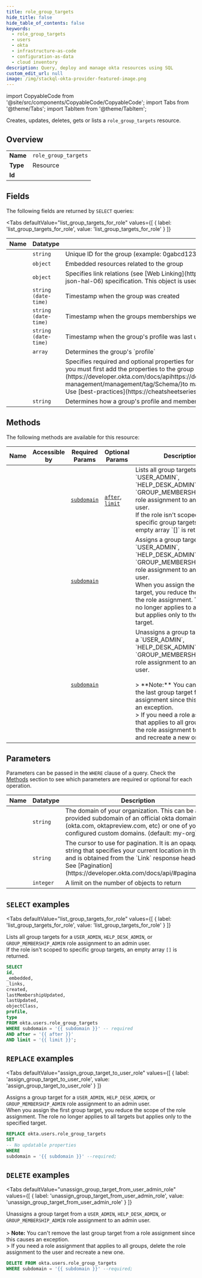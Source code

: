 ```yaml
--- 
title: role_group_targets
hide_title: false
hide_table_of_contents: false
keywords:
  - role_group_targets
  - users
  - okta
  - infrastructure-as-code
  - configuration-as-data
  - cloud inventory
description: Query, deploy and manage okta resources using SQL
custom_edit_url: null
image: /img/stackql-okta-provider-featured-image.png
---
```


import CopyableCode from '@site/src/components/CopyableCode/CopyableCode';
import Tabs from '@theme/Tabs';
import TabItem from '@theme/TabItem';

Creates, updates, deletes, gets or lists a <code>role_group_targets</code> resource.

## Overview
<table><tbody>
<tr><td><b>Name</b></td><td><code>role_group_targets</code></td></tr>
<tr><td><b>Type</b></td><td>Resource</td></tr>
<tr><td><b>Id</b></td><td><CopyableCode code="okta.users.role_group_targets" /></td></tr>
</tbody></table>

## Fields

The following fields are returned by `SELECT` queries:

<Tabs
    defaultValue="list_group_targets_for_role"
    values={[
        { label: 'list_group_targets_for_role', value: 'list_group_targets_for_role' }
    ]}
>
<TabItem value="list_group_targets_for_role">

<table>
<thead>
    <tr>
    <th>Name</th>
    <th>Datatype</th>
    <th>Description</th>
    </tr>
</thead>
<tbody>
<tr>
    <td><CopyableCode code="id" /></td>
    <td><code>string</code></td>
    <td>Unique ID for the group (example: 0gabcd1234)</td>
</tr>
<tr>
    <td><CopyableCode code="_embedded" /></td>
    <td><code>object</code></td>
    <td>Embedded resources related to the group</td>
</tr>
<tr>
    <td><CopyableCode code="_links" /></td>
    <td><code>object</code></td>
    <td>Specifies link relations (see [Web Linking](https://www.rfc-editor.org/rfc/rfc8288)) available using the [JSON Hypertext Application Language](https://datatracker.ietf.org/doc/html/draft-kelly-json-hal-06) specification. This object is used for dynamic discovery of related resources and lifecycle operations.</td>
</tr>
<tr>
    <td><CopyableCode code="created" /></td>
    <td><code>string (date-time)</code></td>
    <td>Timestamp when the group was created</td>
</tr>
<tr>
    <td><CopyableCode code="lastMembershipUpdated" /></td>
    <td><code>string (date-time)</code></td>
    <td>Timestamp when the groups memberships were last updated</td>
</tr>
<tr>
    <td><CopyableCode code="lastUpdated" /></td>
    <td><code>string (date-time)</code></td>
    <td>Timestamp when the group's profile was last updated</td>
</tr>
<tr>
    <td><CopyableCode code="objectClass" /></td>
    <td><code>array</code></td>
    <td>Determines the group's `profile`</td>
</tr>
<tr>
    <td><CopyableCode code="profile" /></td>
    <td><code></code></td>
    <td>Specifies required and optional properties for a group. The `objectClass` of a group determines which additional properties are available.  You can extend group profiles with custom properties, but you must first add the properties to the group profile schema before you can reference them. Use the Profile Editor in the Admin Console or the [Schemas API](https://developer.okta.com/docs/apihttps://developer.okta.com/docs/apihttps://developer.okta.com/docs/apihttps://developer.okta.com/docs/apihttps://developer.okta.com/docs/api/openapi/okta-management/management/tag/Schema/)to manage schema extensions.  Custom properties can contain HTML tags. It is the client's responsibility to escape or encode this data before displaying it. Use [best-practices](https://cheatsheetseries.owasp.org/cheatsheets/Cross_Site_Scripting_Prevention_Cheat_Sheet.html) to prevent cross-site scripting.</td>
</tr>
<tr>
    <td><CopyableCode code="type" /></td>
    <td><code>string</code></td>
    <td>Determines how a group's profile and memberships are managed</td>
</tr>
</tbody>
</table>
</TabItem>
</Tabs>

## Methods

The following methods are available for this resource:

<table>
<thead>
    <tr>
    <th>Name</th>
    <th>Accessible by</th>
    <th>Required Params</th>
    <th>Optional Params</th>
    <th>Description</th>
    </tr>
</thead>
<tbody>
<tr>
    <td><a href="#list_group_targets_for_role"><CopyableCode code="list_group_targets_for_role" /></a></td>
    <td><CopyableCode code="select" /></td>
    <td><a href="#parameter-subdomain"><code>subdomain</code></a></td>
    <td><a href="#parameter-after"><code>after</code></a>, <a href="#parameter-limit"><code>limit</code></a></td>
    <td>Lists all group targets for a `USER_ADMIN`, `HELP_DESK_ADMIN`, or `GROUP_MEMBERSHIP_ADMIN` role assignment to an admin user.<br />If the role isn't scoped to specific group targets, an empty array `[]` is returned.<br /></td>
</tr>
<tr>
    <td><a href="#assign_group_target_to_user_role"><CopyableCode code="assign_group_target_to_user_role" /></a></td>
    <td><CopyableCode code="replace" /></td>
    <td><a href="#parameter-subdomain"><code>subdomain</code></a></td>
    <td></td>
    <td>Assigns a group target for a `USER_ADMIN`, `HELP_DESK_ADMIN`, or `GROUP_MEMBERSHIP_ADMIN` role assignment to an admin user.<br />When you assign the first group target, you reduce the scope of the role assignment. The role no longer applies to all targets but applies only to the specified target.<br /></td>
</tr>
<tr>
    <td><a href="#unassign_group_target_from_user_admin_role"><CopyableCode code="unassign_group_target_from_user_admin_role" /></a></td>
    <td><CopyableCode code="delete" /></td>
    <td><a href="#parameter-subdomain"><code>subdomain</code></a></td>
    <td></td>
    <td>Unassigns a group target from a `USER_ADMIN`, `HELP_DESK_ADMIN`, or `GROUP_MEMBERSHIP_ADMIN` role assignment to an admin user.<br /><br />&gt; **Note:** You can't remove the last group target from a role assignment since this causes an exception.<br />&gt; If you need a role assignment that applies to all groups, delete the role assignment to the user and recreate a new one.<br /></td>
</tr>
</tbody>
</table>

## Parameters

Parameters can be passed in the `WHERE` clause of a query. Check the [Methods](#methods) section to see which parameters are required or optional for each operation.

<table>
<thead>
    <tr>
    <th>Name</th>
    <th>Datatype</th>
    <th>Description</th>
    </tr>
</thead>
<tbody>
<tr id="parameter-subdomain">
    <td><CopyableCode code="subdomain" /></td>
    <td><code>string</code></td>
    <td>The domain of your organization. This can be a provided subdomain of an official okta domain (okta.com, oktapreview.com, etc) or one of your configured custom domains. (default: my-org)</td>
</tr>
<tr id="parameter-after">
    <td><CopyableCode code="after" /></td>
    <td><code>string</code></td>
    <td>The cursor to use for pagination. It is an opaque string that specifies your current location in the list and is obtained from the `Link` response header. See [Pagination](https://developer.okta.com/docs/api/#pagination).</td>
</tr>
<tr id="parameter-limit">
    <td><CopyableCode code="limit" /></td>
    <td><code>integer</code></td>
    <td>A limit on the number of objects to return</td>
</tr>
</tbody>
</table>

## `SELECT` examples

<Tabs
    defaultValue="list_group_targets_for_role"
    values={[
        { label: 'list_group_targets_for_role', value: 'list_group_targets_for_role' }
    ]}
>
<TabItem value="list_group_targets_for_role">

Lists all group targets for a `USER_ADMIN`, `HELP_DESK_ADMIN`, or `GROUP_MEMBERSHIP_ADMIN` role assignment to an admin user.<br />If the role isn't scoped to specific group targets, an empty array `[]` is returned.<br />

```sql
SELECT
id,
_embedded,
_links,
created,
lastMembershipUpdated,
lastUpdated,
objectClass,
profile,
type
FROM okta.users.role_group_targets
WHERE subdomain = '{{ subdomain }}' -- required
AND after = '{{ after }}'
AND limit = '{{ limit }}';
```
</TabItem>
</Tabs>


## `REPLACE` examples

<Tabs
    defaultValue="assign_group_target_to_user_role"
    values={[
        { label: 'assign_group_target_to_user_role', value: 'assign_group_target_to_user_role' }
    ]}
>
<TabItem value="assign_group_target_to_user_role">

Assigns a group target for a `USER_ADMIN`, `HELP_DESK_ADMIN`, or `GROUP_MEMBERSHIP_ADMIN` role assignment to an admin user.<br />When you assign the first group target, you reduce the scope of the role assignment. The role no longer applies to all targets but applies only to the specified target.<br />

```sql
REPLACE okta.users.role_group_targets
SET 
-- No updatable properties
WHERE 
subdomain = '{{ subdomain }}' --required;
```
</TabItem>
</Tabs>


## `DELETE` examples

<Tabs
    defaultValue="unassign_group_target_from_user_admin_role"
    values={[
        { label: 'unassign_group_target_from_user_admin_role', value: 'unassign_group_target_from_user_admin_role' }
    ]}
>
<TabItem value="unassign_group_target_from_user_admin_role">

Unassigns a group target from a `USER_ADMIN`, `HELP_DESK_ADMIN`, or `GROUP_MEMBERSHIP_ADMIN` role assignment to an admin user.<br /><br />&gt; **Note:** You can't remove the last group target from a role assignment since this causes an exception.<br />&gt; If you need a role assignment that applies to all groups, delete the role assignment to the user and recreate a new one.<br />

```sql
DELETE FROM okta.users.role_group_targets
WHERE subdomain = '{{ subdomain }}' --required;
```
</TabItem>
</Tabs>
